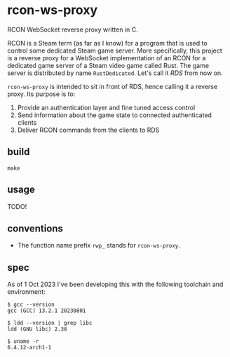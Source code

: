 # rcon-ws-proxy

RCON WebSocket reverse proxy written in C.

RCON is a Steam term (as far as I know) for a program that is used to control
some dedicated Steam game server. More specifically, this project is a reverse
proxy for a WebSocket implementation of an RCON for a dedicated game server of
a Steam video game called Rust. The game server is distributed by name `RustDedicated`.
Let's call it _RDS_ from now on.

`rcon-ws-proxy` is intended to sit in front of RDS, hence calling it a reverse
proxy. Its purpose is to:

1. Provide an authentication layer and fine tuned access control
2. Send information about the game state to connected authenticated clients
3. Deliver RCON commands from the clients to RDS

## build

```
make
```

## usage

TODO!

## conventions

- The function name prefix `rwp_` stands for `rcon-ws-proxy`.

## spec

As of 1 Oct 2023 I've been developing this with the following toolchain and environment:

```
$ gcc --version
gcc (GCC) 13.2.1 20230801

$ ldd --version | grep libc
ldd (GNU libc) 2.38

$ uname -r
6.4.12-arch1-1
```
